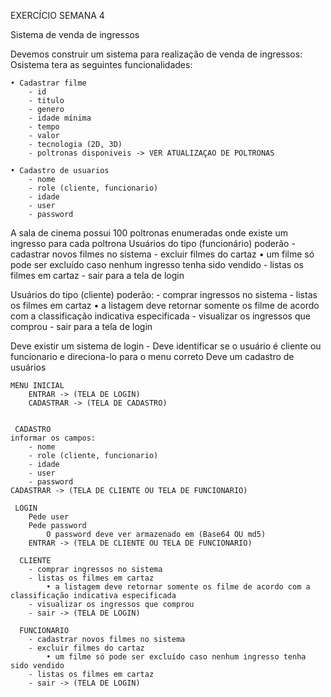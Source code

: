 EXERCÍCIO SEMANA 4


Sistema de venda de ingressos



Devemos construir um sistema para realização de venda de ingressos:
Osistema tera as seguintes funcionalidades:

	• Cadastrar filme
		- id
		- titulo
		- genero
		- idade mínima
		- tempo
		- valor
		- tecnologia (2D, 3D)
		- poltronas disponiveis -> VER ATUALIZAÇAO DE POLTRONAS

	• Cadastro de usuarios
		- nome
		- role (cliente, funcionario)
		- idade
		- user
		- password
		

A sala de cinema possui 100 poltronas enumeradas onde existe um ingresso para cada poltrona
Usuários do tipo (funcionário) poderão
	- cadastrar novos filmes no sistema
	- excluir filmes do cartaz
		• um filme só pode ser excluído caso nenhum ingresso tenha sido vendido
	- listas os filmes em cartaz
	- sair para a tela de login

Usuários do tipo (cliente) poderão:
	- comprar ingressos no sistema
	- listas os filmes em cartaz
		• a listagem deve retornar somente os filme de acordo com a classificação indicativa especificada
	- visualizar os ingressos que comprou
	- sair para a tela de login

Deve existir um sistema de login
	- Deve identificar se o usuário é cliente ou funcionario e direciona-lo para o menu correto
Deve um cadastro de usuários


    MENU INICIAL
		ENTRAR -> (TELA DE LOGIN)
		CADASTRAR -> (TELA DE CADASTRO)

     
     CADASTRO
	informar os campos:
		- nome
		- role (cliente, funcionario)
		- idade
		- user
		- password
	CADASTRAR -> (TELA DE CLIENTE OU TELA DE FUNCIONARIO)

     LOGIN
		Pede user
		Pede password
			O password deve ver armazenado em (Base64 OU md5)
		ENTRAR -> (TELA DE CLIENTE OU TELA DE FUNCIONARIO)

      CLIENTE
		- comprar ingressos no sistema
		- listas os filmes em cartaz
			• a listagem deve retornar somente os filme de acordo com a classificação indicativa especificada
		- visualizar os ingressos que comprou
		- sair -> (TELA DE LOGIN)

      FUNCIONARIO
		- cadastrar novos filmes no sistema
		- excluir filmes do cartaz
			• um filme só pode ser excluído caso nenhum ingresso tenha sido vendido
		- listas os filmes em cartaz
		- sair -> (TELA DE LOGIN)
		




